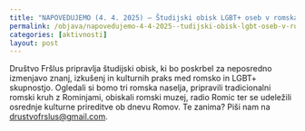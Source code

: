 ```yaml
---
title: "NAPOVEDUJEMO (4. 4. 2025) – Študijski obisk LGBT+ oseb v romska naselja v Prekmurju"
permalink: /objava/napovedujemo-4-4-2025--tudijski-obisk-lgbt-oseb-v-romska-naselja-v-prekmurju/
categories: [aktivnosti]
layout: post
---
```


Društvo Fršlus pripravlja študijski obisk, ki bo poskrbel za neposredno izmenjavo znanj, izkušenj in kulturnih praks med romsko in LGBT+ skupnostjo. Ogledali si bomo tri romska naselja, pripravili tradicionalni romski kruh z Rominjami, obiskali romski muzej, radio Romic ter se udeležili osrednje kulturne prireditve ob dnevu Romov. Te zanima? Piši nam na drustvofrslus@gmail.com.
